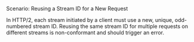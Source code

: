 Scenario: Reusing a Stream ID for a New Request

In HTTP/2, each stream initiated by a client must use a new, unique, odd-numbered stream ID. Reusing the same stream ID for multiple requests on different streams is non-conformant and should trigger an error.